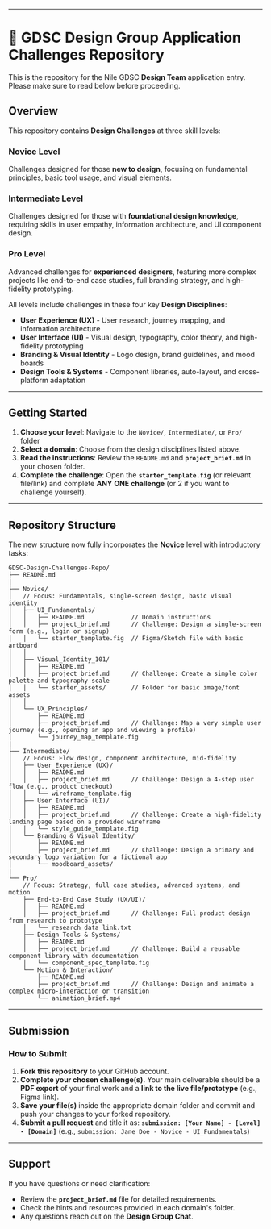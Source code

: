 -----

# 🎨 GDSC Design Group Application Challenges Repository

This is the repository for the Nile GDSC **Design Team** application entry. Please make sure to read below before proceeding.

## Overview

This repository contains **Design Challenges** at three skill levels:

### Novice Level

Challenges designed for those **new to design**, focusing on fundamental principles, basic tool usage, and visual elements.

### Intermediate Level

Challenges designed for those with **foundational design knowledge**, requiring skills in user empathy, information architecture, and UI component design.

### Pro Level

Advanced challenges for **experienced designers**, featuring more complex projects like end-to-end case studies, full branding strategy, and high-fidelity prototyping.

All levels include challenges in these four key **Design Disciplines**:

  - **User Experience (UX)** - User research, journey mapping, and information architecture
  - **User Interface (UI)** - Visual design, typography, color theory, and high-fidelity prototyping
  - **Branding & Visual Identity** - Logo design, brand guidelines, and mood boards
  - **Design Tools & Systems** - Component libraries, auto-layout, and cross-platform adaptation

-----

## Getting Started

1.  **Choose your level**: Navigate to the `Novice/`, `Intermediate/`, or `Pro/` folder
2.  **Select a domain**: Choose from the design disciplines listed above.
3.  **Read the instructions**: Review the `README.md` and **`project_brief.md`** in your chosen folder.
4.  **Complete the challenge**: Open the **`starter_template.fig`** (or relevant file/link) and complete **ANY ONE challenge** (or 2 if you want to challenge yourself).

-----

## Repository Structure

The new structure now fully incorporates the **Novice** level with introductory tasks:

```
GDSC-Design-Challenges-Repo/
├── README.md
|
├── Novice/
│   // Focus: Fundamentals, single-screen design, basic visual identity
│   ├── UI_Fundamentals/
│   │   ├── README.md             // Domain instructions
│   │   ├── project_brief.md      // Challenge: Design a single-screen form (e.g., login or signup)
│   │   └── starter_template.fig  // Figma/Sketch file with basic artboard
│   │
│   ├── Visual_Identity_101/
│   │   ├── README.md
│   │   ├── project_brief.md      // Challenge: Create a simple color palette and typography scale
│   │   └── starter_assets/       // Folder for basic image/font assets
│   │
│   └── UX_Principles/
│       ├── README.md
│       ├── project_brief.md      // Challenge: Map a very simple user journey (e.g., opening an app and viewing a profile)
│       └── journey_map_template.fig 
|
├── Intermediate/
│   // Focus: Flow design, component architecture, mid-fidelity
│   ├── User Experience (UX)/
│   │   ├── README.md
│   │   ├── project_brief.md      // Challenge: Design a 4-step user flow (e.g., product checkout)
│   │   └── wireframe_template.fig 
│   ├── User Interface (UI)/
│   │   ├── README.md
│   │   ├── project_brief.md      // Challenge: Create a high-fidelity landing page based on a provided wireframe
│   │   └── style_guide_template.fig
│   └── Branding & Visual Identity/
│       ├── README.md
│       ├── project_brief.md      // Challenge: Design a primary and secondary logo variation for a fictional app
│       └── moodboard_assets/
|
└── Pro/
    // Focus: Strategy, full case studies, advanced systems, and motion
    ├── End-to-End Case Study (UX/UI)/
    │   ├── README.md
    │   ├── project_brief.md      // Challenge: Full product design from research to prototype
    │   └── research_data_link.txt
    ├── Design Tools & Systems/
    │   ├── README.md
    │   ├── project_brief.md      // Challenge: Build a reusable component library with documentation
    │   └── component_spec_template.fig
    └── Motion & Interaction/
        ├── README.md
        ├── project_brief.md      // Challenge: Design and animate a complex micro-interaction or transition
        └── animation_brief.mp4
```

-----

## Submission

### How to Submit

1.  **Fork this repository** to your GitHub account.
2.  **Complete your chosen challenge(s).** Your main deliverable should be a **PDF export** of your final work and a **link to the live file/prototype** (e.g., Figma link).
3.  **Save your file(s)** inside the appropriate domain folder and commit and push your changes to your forked repository.
4.  **Submit a pull request** and title it as: **`submission: [Your Name] - [Level] - [Domain]`** (e.g., `submission: Jane Doe - Novice - UI_Fundamentals`)

-----

## Support

If you have questions or need clarification:

  - Review the **`project_brief.md`** file for detailed requirements.
  - Check the hints and resources provided in each domain's folder.
  - Any questions reach out on the **Design Group Chat**.
